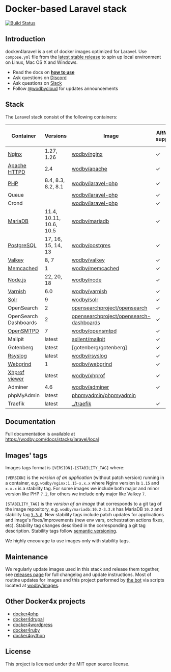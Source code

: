 # Docker-based Laravel stack

[![Build Status](https://github.com/wodby/docker4laravel/workflows/Run%20tests/badge.svg)](https://github.com/wodby/docker4laravel/actions)

## Introduction

docker4laravel is a set of docker images optimized for Laravel. Use
`compose.yml` file from the [latest stable release](https://github.com/wodby/docker4laravel/releases) to spin up local environment on Linux, Mac OS X and Windows.

* Read the docs on [**how to use**](https://wodby.com/docs/stacks/laravel/local#usage)
* Ask questions on [Discord](http://discord.wodby.com/)
* Ask questions on [Slack](http://slack.wodby.com/)
* Follow [@wodbycloud](https://twitter.com/wodbycloud) for updates announcements

## Stack

The Laravel stack consist of the following containers:

| Container             | Versions                | Image                                     | ARM64 support | Enabled by default |
|-----------------------|-------------------------|-------------------------------------------|---------------|--------------------|
| [Nginx]               | 1.27, 1.26              | [wodby/nginx]                             | ✓             | ✓                  |
| [Apache HTTPD]        | 2.4                     | [wodby/apache]                            | ✓             |                    |
| [PHP]                 | 8.4, 8.3, 8.2, 8.1      | [wodby/laravel-php]                       | ✓             | ✓                  |
| Queue                 |                         | [wodby/laravel-php]                       | ✓             |                    |
| Crond                 |                         | [wodby/laravel-php]                       | ✓             |                    |
| [MariaDB]             | 11.4, 10.11, 10.6, 10.5 | [wodby/mariadb]                           | ✓             | ✓                  |
| [PostgreSQL]          | 17, 16, 15, 14, 13      | [wodby/postgres]                          | ✓             |                    |
| [Valkey]              | 8, 7                    | [wodby/valkey]                            | ✓             |                    |
| [Memcached]           | 1                       | [wodby/memcached]                         | ✓             |                    |
| [Node.js]             | 22, 20, 18              | [wodby/node]                              | ✓             |                    |
| [Varnish]             | 6.0                     | [wodby/varnish]                           | ✓             |                    |
| [Solr]                | 9                       | [wodby/solr]                              | ✓             |                    |
| OpenSearch            | 2                       | [opensearchproject/opensearch]            | ✓             |                    |
| OpenSearch Dashboards | 2                       | [opensearchproject/opensearch-dashboards] | ✓             |                    |
| [OpenSMTPD]           | 7                       | [wodby/opensmtpd]                         | ✓             |                    |
| Mailpit               | latest                  | [axllent/mailpit]                         | ✓             | ✓                  |
| Gotenberg             | latest                  | [gotenberg/gotenberg]                     | ✓             |                    |
| [Rsyslog]             | latest                  | [wodby/rsyslog]                           | ✓             |                    |
| [Webgrind]            | 1                       | [wodby/webgrind]                          | ✓             |                    |
| [Xhprof viewer]       | latest                  | [wodby/xhprof]                            | ✓             |                    |
| Adminer               | 4.6                     | [wodby/adminer]                           | ✓             |                    |
| phpMyAdmin            | latest                  | [phpmyadmin/phpmyadmin]                   |               |                    |
| Traefik               | latest                  | [_/traefik]                               | ✓             | ✓                  |

## Documentation

Full documentation is available at https://wodby.com/docs/stacks/laravel/local

## Images' tags

Images tags format is `[VERSION]-[STABILITY_TAG]` where:

`[VERSION]` is the _version of an application_ (without patch version) running in a container, e.g.
`wodby/nginx:1.15-x.x.x` where Nginx version is `1.15` and
`x.x.x` is a stability tag. For some images we include both major and minor version like PHP
`7.2`, for others we include only major like Valkey `7`.

`[STABILITY_TAG]` is the _version of an image_ that corresponds to a git tag of the image repository, e.g.
`wodby/mariadb:10.2-3.3.8` has MariaDB `10.2` and stability tag [
`3.3.8`](https://github.com/wodby/mariadb/releases/tag/3.3.8). New stability tags include patch updates for applications and image's fixes/improvements (new env vars, orchestration actions fixes, etc). Stability tag changes described in the corresponding a git tag description. Stability tags follow [semantic versioning](https://semver.org/).

We highly encourage to use images only with stability tags.

## Maintenance

We regularly update images used in this stack and release them together, see [releases page](https://github.com/wodby/docker4laravel/releases) for full changelog and update instructions. Most of routine updates for images and this project performed by [the bot](https://github.com/wodbot) via scripts located at [wodby/images](https://github.com/wodby/images).

## Other Docker4x projects

* [docker4php](https://github.com/wodby/docker4php)
* [docker4drupal](https://github.com/wodby/docker4drupal)
* [docker4wordpress](https://github.com/wodby/docker4wordpress)
* [docker4ruby](https://github.com/wodby/docker4ruby)
* [docker4python](https://github.com/wodby/docker4python)

## License

This project is licensed under the MIT open source license.

[Apache HTTPD]: https://wodby.com/docs/stacks/laravel/containers#apache

[AthenaPDF]: https://wodby.com/docs/stacks/laravel/containers#athenapdf

[MariaDB]: https://wodby.com/docs/stacks/laravel/containers#mariadb

[Memcached]: https://wodby.com/docs/stacks/laravel/containers#memcached

[Nginx]: https://wodby.com/docs/stacks/laravel/containers#nginx

[Node.js]: https://wodby.com/docs/stacks/laravel/containers#nodejs

[OpenSMTPD]: https://wodby.com/docs/stacks/laravel/containers#opensmtpd

[PHP]: https://wodby.com/docs/stacks/laravel/containers#php

[PostgreSQL]: https://wodby.com/docs/stacks/laravel/containers#postgresql

[Rsyslog]: https://wodby.com/docs/stacks/laravel/containers#rsyslog

[Solr]: https://wodby.com/docs/stacks/solr

[Valkey]: https://wodby.com/docs/stacks/laravel/containers#valkey

[Varnish]: https://wodby.com/docs/stacks/laravel/containers#varnish

[Webgrind]: https://wodby.com/docs/stacks/laravel/containers#webgrind

[XHProf viewer]: https://wodby.com/docs/stacks/laravel/containers#xhprof-viewer

[_/traefik]: https://hub.docker.com/_/traefik

[arachnysdocker/athenapdf-service]: https://hub.docker.com/r/arachnysdocker/athenapdf-service

[axllent/mailpit]: https://hub.docker.com/r/axllent/mailpit

[phpmyadmin/phpmyadmin]: https://hub.docker.com/r/phpmyadmin/phpmyadmin

[wodby/adminer]: https://hub.docker.com/r/wodby/adminer

[wodby/apache]: https://github.com/wodby/apache

[wodby/mariadb]: https://github.com/wodby/mariadb

[wodby/memcached]: https://github.com/wodby/memcached

[wodby/nginx]: https://github.com/wodby/nginx

[wodby/node]: https://github.com/wodby/node

[wodby/opensmtpd]: https://github.com/wodby/opensmtpd

[wodby/laravel-php]: https://github.com/wodby/laravel-php

[wodby/postgres]: https://github.com/wodby/postgres

[wodby/rsyslog]: https://hub.docker.com/r/wodby/rsyslog

[wodby/solr]: https://github.com/wodby/solr

[wodby/valkey]: https://github.com/wodby/valkey

[wodby/varnish]: https://github.com/wodby/varnish

[wodby/webgrind]: https://hub.docker.com/r/wodby/webgrind

[wodby/xhprof]: https://hub.docker.com/r/wodby/xhprof

[opensearchproject/opensearch]: https://hub.docker.com/r/opensearchproject/opensearch

[opensearchproject/opensearch-dashboards]: https://hub.docker.com/r/opensearchproject/opensearch-dashboards
